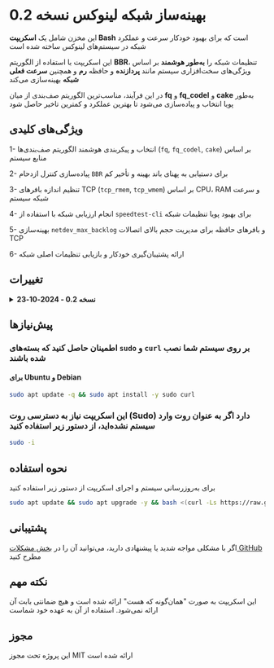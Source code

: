 # بهینه‌ساز شبکه لینوکس نسخه 0.2

این مخزن شامل یک **اسکریپت Bash** است که برای بهبود خودکار سرعت و عملکرد شبکه در سیستم‌های لینوکس ساخته شده است

این اسکریپت با استفاده از الگوریتم **BBR**، تنظیمات شبکه را **به‌طور هوشمند** بر اساس ویژگی‌های سخت‌افزاری سیستم مانند **پردازنده** و حافظه **رم** و همچنین **سرعت فعلی شبکه** بهینه‌سازی می‌کند

در این فرآیند، مناسب‌ترین الگوریتم صف‌بندی از میان **fq** و **fq_codel** و **cake** به‌طور پویا انتخاب و پیاده‌سازی می‌شود تا بهترین عملکرد و کمترین تاخیر حاصل شود

## ویژگی‌های کلیدی

1- انتخاب و پیکربندی هوشمند الگوریتم صف‌بندی‌ها (`fq`, `fq_codel`, `cake`) بر اساس منابع سیستم

2- پیاده‌سازی کنترل ازدحام `BBR` برای دستیابی به پهنای باند بهینه و تأخیر کم

3- تنظیم اندازه بافرهای TCP (`tcp_rmem`, `tcp_wmem`) بر اساس CPU، RAM و سرعت شبکه سیستم

4- انجام ارزیابی شبکه با استفاده از `speedtest-cli` برای بهبود پویا تنظیمات شبکه

5- بهینه‌سازی `netdev_max_backlog` و بافرهای حافظه برای مدیریت حجم بالای اتصالات TCP

6- ارائه پشتیبان‌گیری خودکار و بازیابی تنظیمات اصلی شبکه

## تغییرات

<details>
  <summary><strong>نسخه 0.2 - 2024-10-23</strong></summary>

### ویژگی‌های جدید

1- انتخاب خوکار الگوریتم صف‌بندی‌ها (`fq`, `fq_codel`, `cake`) بر اساس منابع سیستم (RAM و CPU)

**سیستم‌های ضعیف**: از `fq_codel` برای کاهش تأخیر استفاده می‌کند

**سیستم‌های متوسط**: از `fq` برای عملکرد متعادل استفاده می‌کند

**سیستم‌های قوی**: از `cake` برای مدیریت پیشرفته صف و عملکرد بهینه در سناریوهای پرترافیک استفاده می‌کند

2- بهبود تنظیمات بافر حافظه TCP و پشتیبانی:

به‌طور پویا `rmem_max`، `wmem_max` و `netdev_max_backlog` بر اساس منابع سیستم (RAM و CPU) تنظیم می‌شود

3- بهینه‌سازی تنظیمات شبکه بر اساس سرعت شبکه:

به‌طور خودکار `tcp_rmem` و `tcp_wmem` برای سرعت‌های مختلف شبکه پیکربندی می‌شود تا پهنای باند بهینه و تأخیر کم را فراهم کند

### تغییرات این نسخه

1- تنظیم صف‌بندی پیش‌فرض از طریق `net.core.default_qdisc` به‌طور پویا بر اساس ارزیابی‌های سیستم

2- حفظ `bbr` به‌عنوان الگوریتم کنترل ازدحام TCP پیش‌فرض برای دستیابی به پهنای باند بهینه و تأخیر کم

3- به‌روزرسانی مکانیزم ثبت sysctl برای ضبط انتخاب صف‌بندی و تنظیمات شبکه

### باگ‌های رفع شده

1- جلوگیری از ایجاد بکاپ تکراری از فایل `sysctl.conf` اگر قبلاً بکاپ وجود داشته باشد،

2- بهینه‌سازی فرآیند پیکربندی

### سایر موارد

1- بهبود و افزایش خوانایی لاگ‌های اجرای اسکریپت

</details>

## پیش‌نیازها

### اطمینان حاصل کنید که بسته‌های `sudo` و `curl` بر روی سیستم شما نصب شده باشند

#### برای Ubuntu و Debian

```bash
sudo apt update -q && sudo apt install -y sudo curl
```

### این اسکریپت نیاز به دسترسی روت (Sudo) دارد اگر به عنوان روت وارد سیستم نشده‌اید، از دستور زیر استفاده کنید

```bash
sudo -i
```

## نحوه استفاده

برای به‌روزرسانی سیستم و اجرای اسکریپت از دستور زیر استفاده کنید

```bash
sudo apt update && sudo apt upgrade -y && bash <(curl -Ls https://raw.githubusercontent.com/develfishere/Linux_NetworkOptimizer/main/bbr.sh --ipv4)
```

## پشتیبانی

اگر با مشکلی مواجه شدید یا پیشنهادی دارید، می‌توانید آن را در [بخش مشکلات GitHub](https://github.com/develfishere/Linux_NetworkOptimizer/issues) مطرح کنید

## نکته مهم

این اسکریپت به صورت "همان‌گونه که هست" ارائه شده است و هیچ ضمانتی بابت آن ارائه نمی‌شود. استفاده از آن به عهده خود شماست

## مجوز

این پروژه تحت مجوز MIT ارائه شده است

